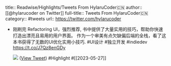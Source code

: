 title:: Readwise/Highlights/Tweets From HylaruCoder🇨🇳
author:: [[@hylarucoder on Twitter]]
full-title:: Tweets From HylaruCoder🇨🇳
category:: #tweets
url:: https://twitter.com/hylarucoder

- 刚刷完 Refactoring UI，强烈推荐, 书中提供了大量实用的技巧，帮助你快速打造出漂亮且易用的用户界面。
  作为一个审美有点欠缺偏后端的全栈，看了这本书获得了无数的UI优化实用小技巧.  #UI设计 #独立开发 #indiedev https://t.co/J7Qz8enGDy
  
  ![](https://pbs.twimg.com/media/FxEFbQ7aAAYUISt.jpg) ([View Tweet](https://twitter.com/hylarucoder/status/1662119621858820096)) #Highlight #[[2023-05-27]]